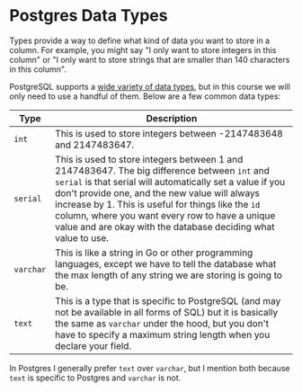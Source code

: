 # Postgres Data Types

<!--
  Branch: postgres-data-types
-->

Types provide a way to define what kind of data you want to store in a column. For example, you might say "I only want to store integers in this column" or "I only want to store strings that are smaller than 140 characters in this column".

PostgreSQL supports a [wide variety of data types](https://www.postgresql.org/docs/current/static/datatype.html), but in this course we will only need to use a handful of them. Below are a few common data types:

| Type  | Description|
| ----  | ---------- |
| `int` | This is used to store integers between -2147483648 and 2147483647. |
| `serial` | This is used to store integers between 1 and 2147483647. The big difference between `int` and `serial` is that serial will automatically set a value if you don't provide one, and the new value will always increase by 1. This is useful for things like the `id` column, where you want every row to have a unique value and are okay with the database deciding what value to use. |
| `varchar` | This is like a string in Go or other programming languages, except we have to tell the database what the max length of any string we are storing is going to be. |
| `text` | This is a type that is specific to PostgreSQL (and may not be available in all forms of SQL) but it is basically the same as `varchar` under the hood, but you don't have to specify a maximum string length when you declare your field. |

In Postgres I generally prefer `text` over `varchar`, but I mention both because `text` is specific to Postgres and `varchar` is not.
